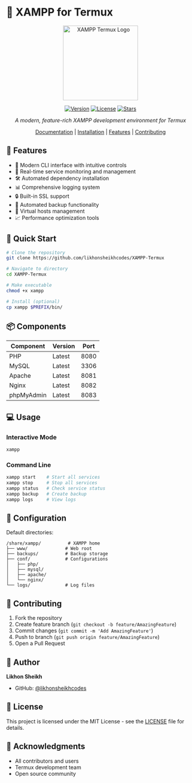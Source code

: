 # 🚀 XAMPP for Termux

<div align="center">
  <img src="https://encrypted-tbn0.gstatic.com/images?q=tbn:ANd9GcTeBr8B8nBG3QP5UIoWaS7xNXhXHrKAkmLsZA&s" alt="XAMPP Termux Logo" width="200"/>
  
  [![Version](https://img.shields.io/badge/version-2.1.0-blue.svg)](https://github.com/likhonsheikhcodes/XAMPP-Termux)
  [![License](https://img.shields.io/badge/license-MIT-green.svg)](LICENSE)
  [![Stars](https://img.shields.io/github/stars/likhonsheikhcodes/XAMPP-Termux?style=social)](https://github.com/likhonsheikhcodes/XAMPP-Termux/stargazers)
  
  *A modern, feature-rich XAMPP development environment for Termux*
  
  [Documentation](https://xampp-termux.vercel.app) | [Installation](#-installation) | [Features](#-features) | [Contributing](#-contributing)
</div>

## 🌟 Features

- 📱 Modern CLI interface with intuitive controls
- 🔄 Real-time service monitoring and management
- 🛠️ Automated dependency installation
- 📊 Comprehensive logging system
- 🔒 Built-in SSL support
- 💾 Automated backup functionality
- 🎨 Virtual hosts management
- 📈 Performance optimization tools

## 🚀 Quick Start

```bash
# Clone the repository
git clone https://github.com/likhonsheikhcodes/XAMPP-Termux

# Navigate to directory
cd XAMPP-Termux

# Make executable
chmod +x xampp

# Install (optional)
cp xampp $PREFIX/bin/
```

## 📦 Components

| Component | Version | Port |
|-----------|---------|------|
| PHP       | Latest  | 8080 |
| MySQL     | Latest  | 3306 |
| Apache    | Latest  | 8081 |
| Nginx     | Latest  | 8082 |
| phpMyAdmin| Latest  | 8083 |

## 💻 Usage

### Interactive Mode
```bash
xampp
```

### Command Line
```bash
xampp start    # Start all services
xampp stop     # Stop all services
xampp status   # Check service status
xampp backup   # Create backup
xampp logs     # View logs
```

## 🔧 Configuration

Default directories:
```
/share/xampp/          # XAMPP home
├── www/              # Web root
├── backups/          # Backup storage
├── conf/             # Configurations
│   ├── php/
│   ├── mysql/
│   ├── apache/
│   └── nginx/
└── logs/             # Log files
```


## 🤝 Contributing

1. Fork the repository
2. Create feature branch (`git checkout -b feature/AmazingFeature`)
3. Commit changes (`git commit -m 'Add AmazingFeature'`)
4. Push to branch (`git push origin feature/AmazingFeature`)
5. Open a Pull Request

## 👤 Author

**Likhon Sheikh**
- GitHub: [@likhonsheikhcodes](https://github.com/likhonsheikhcodes)

## 📄 License

This project is licensed under the MIT License - see the [LICENSE](LICENSE) file for details.

## 🙏 Acknowledgments

- All contributors and users
- Termux development team
- Open source community
